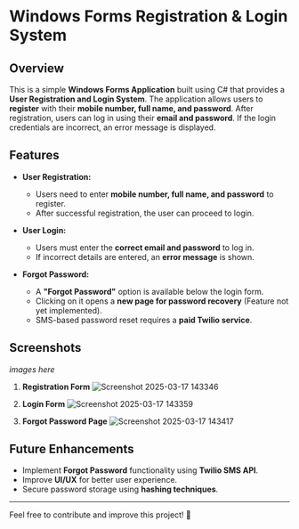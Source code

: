 # Windows Forms Registration & Login System

## Overview
This is a simple **Windows Forms Application** built using C# that provides a **User Registration and Login System**. The application allows users to **register** with their **mobile number, full name, and password**. After registration, users can log in using their **email and password**. If the login credentials are incorrect, an error message is displayed.

## Features
- **User Registration:**
  - Users need to enter **mobile number, full name, and password** to register.
  - After successful registration, the user can proceed to login.

- **User Login:**
  - Users must enter the **correct email and password** to log in.
  - If incorrect details are entered, an **error message** is shown.

- **Forgot Password:**
  - A **"Forgot Password"** option is available below the login form.
  - Clicking on it opens a **new page for password recovery** (Feature not yet implemented).
  - SMS-based password reset requires a **paid Twilio service**.

## Screenshots
_images here_
1. **Registration Form**
![Screenshot 2025-03-17 143346](https://github.com/user-attachments/assets/2d2556be-31f5-4188-ac72-89ddb61b0466)


2. **Login Form**
![Screenshot 2025-03-17 143359](https://github.com/user-attachments/assets/5634afe5-4027-4968-9f48-fc8701628057)


3. **Forgot Password Page**
![Screenshot 2025-03-17 143417](https://github.com/user-attachments/assets/248e967d-5af8-4a04-a570-eccd4d810e75)


## Future Enhancements
- Implement **Forgot Password** functionality using **Twilio SMS API**.
- Improve **UI/UX** for better user experience.
- Secure password storage using **hashing techniques**.

---

Feel free to contribute and improve this project! 🚀

